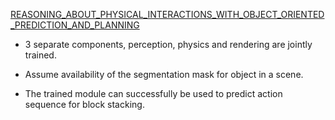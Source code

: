 [REASONING_ABOUT_PHYSICAL_INTERACTIONS_WITH_OBJECT_ORIENTED_PREDICTION_AND_PLANNING](REASONING_ABOUT_PHYSICAL_INTERACTIONS_WITH_OBJECT_ORIENTED_PREDICTION_AND_PLANNING.pdf)

- 3 separate components, perception, physics and rendering are jointly trained.

- Assume availability of the segmentation mask for object in a scene.

- The trained module can successfully be used to predict action sequence for block stacking.

